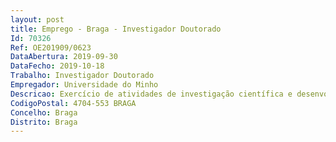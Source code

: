```yaml
--- 
layout: post
title: Emprego - Braga - Investigador Doutorado
Id: 70326
Ref: OE201909/0623
DataAbertura: 2019-09-30
DataFecho: 2019-10-18
Trabalho: Investigador Doutorado
Empregador: Universidade do Minho
Descricao: Exercício de atividades de investigação científica e desenvolvimento tecnológico na área científica de Ciências Biomédicas, no âmbito do projeto intitulado “Development of a biosensor for fetal well being monitoring”, Ref.ª POCI 01 0145 FEDER 030881, cofinanciado pelos Fundos Europeus Estruturais e de Investimento (FEEI) e pela Fundação para a Ciência e a Tecnologia, I.P. (FCT), com vista a desenvolver as seguintes atividades (i)	Desenvolvimento de um sistema dispositivo wireless capaz de realizar a recolha de dados a partir de sensores eletroquímicos e de pressão, integrados num só dispositivo CMOS de eletrónica mista (analógica e digital) para aquisição e processamento de sinal e transmissão de dados por radiofrequência (curta distância e baixo ritmo de transferência)   ASIC  (ii)	O desenvolvimento deste dispositivo e a sua miniaturização com efeitos de aplicação em implantes (System in Package) implica o projeto de um circuito integrado de aplicação específico (ASIC) (iii)	O dispositivo e sistema integrado terão de ser testados e caracterizados em condições de operação controladas.
CodigoPostal: 4704-553 BRAGA
Concelho: Braga
Distrito: Braga
--- 
```

